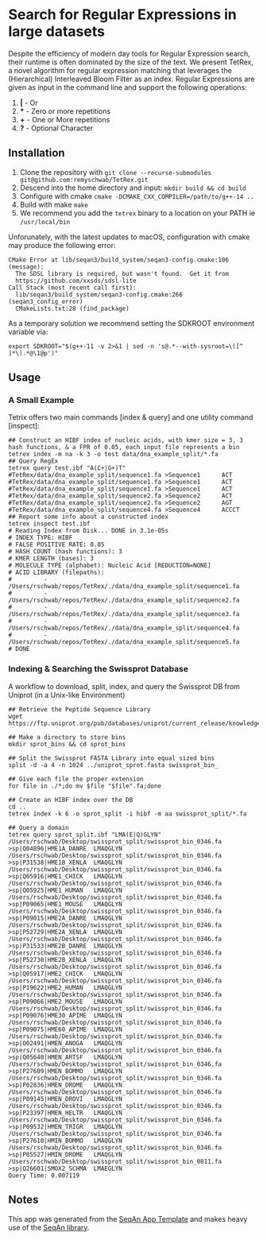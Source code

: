 # Search for Regular Expressions in large datasets
Despite the efficiency of modern day tools for Regular Expression search, their runtime is often dominated by the size of the text. We present TetRex, a novel algorithm for regular expression matching that leverages the (Hierarchical) Interleaved Bloom Filter as an index. Regular Expressions are given as input in the command line and support the following operations:

1. **|** - Or
2. __*__ - Zero or more repetitions
3. **+** - One or More repetitions
4. **?** - Optional Character


## Installation

1. Clone the repository with
```git clone --recurse-submodules git@github.com:remyschwab/TetRex.git```
2. Descend into the home directory and input:
```mkdir build && cd build```
3. Configure with cmake ```cmake -DCMAKE_CXX_COMPILER=/path/to/g++-14 ..```
4. Build with make ```make```
5. We recommend you add the ```tetrex``` binary to a location on your PATH ie ```/usr/local/bin```

Unforunately, with the latest updates to macOS, configuration with cmake may produce the following error:

```shell
CMake Error at lib/seqan3/build_system/seqan3-config.cmake:106 (message):
  The SDSL library is required, but wasn't found.  Get it from
  https://github.com/xxsds/sdsl-lite
Call Stack (most recent call first):
  lib/seqan3/build_system/seqan3-config.cmake:266 (seqan3_config_error)
  CMakeLists.txt:28 (find_package)
```

As a temporary solution we recommend setting the SDKROOT environment variable via:
```shell
export SDKROOT="$(g++-11 -v 2>&1 | sed -n 's@.*--with-sysroot=\([^ ]*\).*@\1@p')"
```

## Usage
### A Small Example
Tetrix offers two main commands [index & query] and one utility command [inspect]:
```shell
## Construct an HIBF index of nucleic acids, with kmer size = 3, 3 hash functions, & a FPR of 0.05, each input file represents a bin
tetrex index -m na -k 3 -o test data/dna_example_split/*.fa
## Query RegEx
tetrex query test.ibf "A(C+|G+)T" 
#TetRex/data/dna_example_split/sequence1.fa >Sequence1      ACT
#TetRex/data/dna_example_split/sequence1.fa >Sequence1      ACT
#TetRex/data/dna_example_split/sequence1.fa >Sequence1      ACT
#TetRex/data/dna_example_split/sequence2.fa >Sequence2      ACT
#TetRex/data/dna_example_split/sequence2.fa >Sequence2      AGT
#TetRex/data/dna_example_split/sequence4.fa >Sequence4      ACCCT
## Report some info about a constructed index
tetrex inspect test.ibf
# Reading Index from Disk... DONE in 3.1e-05s
# INDEX TYPE: HIBF
# FALSE POSITIVE RATE: 0.05
# HASH COUNT (hash functions): 3
# KMER LENGTH (bases): 3
# MOLECULE TYPE (alphabet): Nucleic Acid [REDUCTION=NONE]
# ACID LIBRARY (filepaths):
#         - /Users/rschwab/repos/TetRex/./data/dna_example_split/sequence1.fa
#         - /Users/rschwab/repos/TetRex/./data/dna_example_split/sequence2.fa
#         - /Users/rschwab/repos/TetRex/./data/dna_example_split/sequence3.fa
#         - /Users/rschwab/repos/TetRex/./data/dna_example_split/sequence4.fa
#         - /Users/rschwab/repos/TetRex/./data/dna_example_split/sequence5.fa
# DONE
```

### Indexing & Searching the Swissprot Database
A workflow to download, split, index, and query the Swissprot DB from Uniprot (in a Unix-like Environment)
```shell
## Retrieve the Peptide Sequence Library
wget https://ftp.uniprot.org/pub/databases/uniprot/current_release/knowledgebase/complete/uniprot_sprot.fasta.gz

## Make a directory to store bins
mkdir sprot_bins && cd sprot_bins

## Split the Swissprot FASTA Library into equal sized bins
split -d -a 4 -n 1024 ../uniprot_sprot.fasta swissprot_bin_

## Give each file the proper extension
for file in ./*;do mv $file "$file".fa;done

## Create an HIBF index over the DB
cd ..
tetrex index -k 6 -o sprot_split -i hibf -m aa swissprot_split/*.fa

## Query a domain
tetrex query sprot_split.ibf "LMA(E|Q)GLYN"
/Users/rschwab/Desktop/swissprot_split/swissprot_bin_0346.fa	>sp|Q04896|HME1A_DANRE	LMAQGLYN
/Users/rschwab/Desktop/swissprot_split/swissprot_bin_0346.fa	>sp|P31538|HME1B_XENLA	LMAQGLYN
/Users/rschwab/Desktop/swissprot_split/swissprot_bin_0346.fa	>sp|Q05916|HME1_CHICK	LMAQGLYN
/Users/rschwab/Desktop/swissprot_split/swissprot_bin_0346.fa	>sp|Q05925|HME1_HUMAN	LMAQGLYN
/Users/rschwab/Desktop/swissprot_split/swissprot_bin_0346.fa	>sp|P09065|HME1_MOUSE	LMAQGLYN
/Users/rschwab/Desktop/swissprot_split/swissprot_bin_0346.fa	>sp|P09015|HME2A_DANRE	LMAQGLYN
/Users/rschwab/Desktop/swissprot_split/swissprot_bin_0346.fa	>sp|P52729|HME2A_XENLA	LMAQGLYN
/Users/rschwab/Desktop/swissprot_split/swissprot_bin_0346.fa	>sp|P31533|HME2B_DANRE	LMAQGLYN
/Users/rschwab/Desktop/swissprot_split/swissprot_bin_0346.fa	>sp|P52730|HME2B_XENLA	LMAQGLYN
/Users/rschwab/Desktop/swissprot_split/swissprot_bin_0346.fa	>sp|Q05917|HME2_CHICK	LMAQGLYN
/Users/rschwab/Desktop/swissprot_split/swissprot_bin_0346.fa	>sp|P19622|HME2_HUMAN	LMAQGLYN
/Users/rschwab/Desktop/swissprot_split/swissprot_bin_0346.fa	>sp|P09066|HME2_MOUSE	LMAQGLYN
/Users/rschwab/Desktop/swissprot_split/swissprot_bin_0346.fa	>sp|P09076|HME30_APIME	LMAQGLYN
/Users/rschwab/Desktop/swissprot_split/swissprot_bin_0346.fa	>sp|P09075|HME60_APIME	LMAQGLYN
/Users/rschwab/Desktop/swissprot_split/swissprot_bin_0346.fa	>sp|O02491|HMEN_ANOGA	LMAQGLYN
/Users/rschwab/Desktop/swissprot_split/swissprot_bin_0346.fa	>sp|Q05640|HMEN_ARTSF	LMAQGLYN
/Users/rschwab/Desktop/swissprot_split/swissprot_bin_0346.fa	>sp|P27609|HMEN_BOMMO	LMAQGLYN
/Users/rschwab/Desktop/swissprot_split/swissprot_bin_0346.fa	>sp|P02836|HMEN_DROME	LMAQGLYN
/Users/rschwab/Desktop/swissprot_split/swissprot_bin_0346.fa	>sp|P09145|HMEN_DROVI	LMAQGLYN
/Users/rschwab/Desktop/swissprot_split/swissprot_bin_0346.fa	>sp|P23397|HMEN_HELTR	LMAQGLYN
/Users/rschwab/Desktop/swissprot_split/swissprot_bin_0346.fa	>sp|P09532|HMEN_TRIGR	LMAQGLYN
/Users/rschwab/Desktop/swissprot_split/swissprot_bin_0346.fa	>sp|P27610|HMIN_BOMMO	LMAQGLYN
/Users/rschwab/Desktop/swissprot_split/swissprot_bin_0346.fa	>sp|P05527|HMIN_DROME	LMAQGLYN
/Users/rschwab/Desktop/swissprot_split/swissprot_bin_0811.fa	>sp|Q26601|SMOX2_SCHMA	LMAEGLYN
Query Time: 0.007119
```

## Notes
This app was generated from the [SeqAn App Template](https://github.com/seqan/app-template) and makes heavy use of the [SeqAn library](https://github.com/seqan/seqan3/tree/4668203ee1526b4ac3dbdc47869bee72253f684c).
